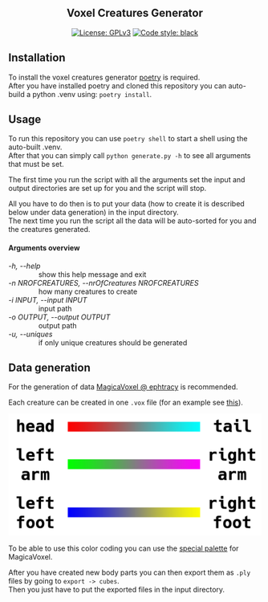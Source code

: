 <h2 align="center">Voxel Creatures Generator</h2>

<p align="center">
<a href="https://github.com/RaulSimpetru/voxel-creatures-generator/blob/main/LICENSE"><img alt="License: GPLv3" src="https://img.shields.io/static/v1?label=license&message=GPLv3&color=informational"></a>
<a href="https://github.com/psf/black"><img alt="Code style: black" src="https://img.shields.io/badge/code%20style-black-000000.svg"></a>
</p>

## Installation

To install the voxel creatures generator [poetry](https://python-poetry.org/docs/) is required.  
After you have installed poetry and cloned this repository you can auto-build a python .venv using: `poetry install`.

## Usage

To run this repository you can use `poetry shell` to start a shell using the auto-built .venv.  
After that you can simply call `python generate.py -h` to see all arguments that must be set. 

The first time you run the script with all the arguments set the input and
output directories are set up for you and the script will stop.  

All you have to do then is to put your data (how to create it is described below under data generation) in
the input directory.   
The next time you run the script all the data will be auto-sorted for you and the creatures generated.

#### Arguments overview

*-h, --help*  
&emsp;&emsp;&emsp;&emsp; show this help message and exit  
*-n NROFCREATURES, --nrOfCreatures NROFCREATURES*  
&emsp;&emsp;&emsp;&emsp; how many creatures to create  
*-i INPUT, --input INPUT*  
&emsp;&emsp;&emsp;&emsp; input path  
*-o OUTPUT, --output OUTPUT*  
&emsp;&emsp;&emsp;&emsp; output path  
*-u, --uniques*  
&emsp;&emsp;&emsp;&emsp; if only unique creatures should be generated

## Data generation

For the generation of data [MagicaVoxel @ ephtracy](https://ephtracy.github.io/#ss-carousel_ss) is recommended. 

Each creature can be created in one `.vox` file (for an example see [this](extra/example.vox)).  

<img src="https://github.com/RaulSimpetru/voxel-creatures-generator/blob/main/extra/docs/body_parts_color_chart.png" alt="alt text"/>

To be able to use this color coding you can use the [special palette](extra/special_pal.png) for MagicaVoxel.

After you have created new body parts you can then export them as `.ply` files by going to `export -> cubes`.  
Then you just have to put the exported files in the input directory.

